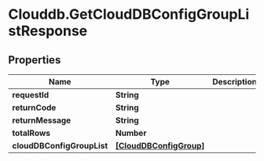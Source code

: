 # Clouddb.GetCloudDBConfigGroupListResponse

## Properties
Name | Type | Description | Notes
------------ | ------------- | ------------- | -------------
**requestId** | **String** |  | [optional] 
**returnCode** | **String** |  | [optional] 
**returnMessage** | **String** |  | [optional] 
**totalRows** | **Number** |  | [optional] 
**cloudDBConfigGroupList** | [**[CloudDBConfigGroup]**](CloudDBConfigGroup.md) |  | [optional] 


